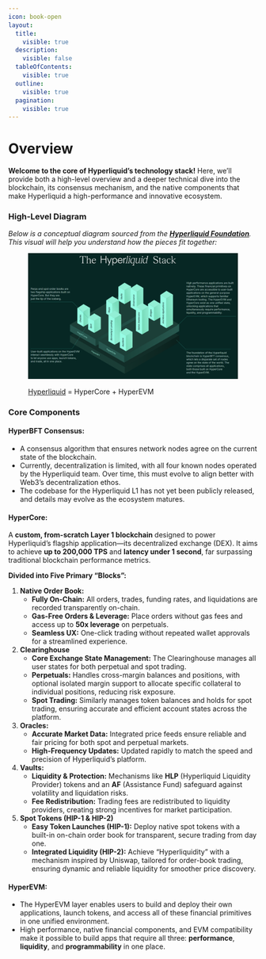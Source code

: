 ```yaml
---
icon: book-open
layout:
  title:
    visible: true
  description:
    visible: false
  tableOfContents:
    visible: true
  outline:
    visible: true
  pagination:
    visible: true
---
```


# Overview

**Welcome to the core of Hyperliquid’s technology stack!** Here, we’ll provide both a high-level overview and a deeper technical dive into the blockchain, its consensus mechanism, and the native components that make Hyperliquid a high-performance and innovative ecosystem.

### High-Level Diagram

_Below is a conceptual diagram sourced from the_ [_**Hyperliquid Foundation**_](https://hyperfoundation.org/)_. This visual will help you understand how the pieces fit together:_

<figure><img src="../.gitbook/assets/image (14).png" alt=""><figcaption><p><a href="https://x.com/RBCHI/status/1898785020225138699">Hyperliquid</a> = HyperCore + HyperEVM</p></figcaption></figure>

### Core Components

#### **HyperBFT Consensus:**

* A consensus algorithm that ensures network nodes agree on the current state of the blockchain.
* Currently, decentralization is limited, with all four known nodes operated by the Hyperliquid team. Over time, this must evolve to align better with Web3’s decentralization ethos.
* The codebase for the Hyperliquid L1 has not yet been publicly released, and details may evolve as the ecosystem matures.

#### HyperCor&#x65;**:**

A **custom, from-scratch Layer 1 blockchain** designed to power Hyperliquid’s flagship application—its decentralized exchange (DEX). It aims to achieve **up to 200,000 TPS** and **latency under 1 second**, far surpassing traditional blockchain performance metrics.

**Divided into Five Primary “Blocks”:**

1. **Native Order Book:**
   * **Fully On-Chain:** All orders, trades, funding rates, and liquidations are recorded transparently on-chain.
   * **Gas-Free Orders & Leverage:** Place orders without gas fees and access up to **50x leverage** on perpetuals.
   * **Seamless UX:** One-click trading without repeated wallet approvals for a streamlined experience.
2. **Clearinghouse**
   * **Core Exchange State Management:** The Clearinghouse manages all user states for both perpetual and spot trading.
   * **Perpetuals:** Handles cross-margin balances and positions, with optional isolated margin support to allocate specific collateral to individual positions, reducing risk exposure.
   * **Spot Trading:** Similarly manages token balances and holds for spot trading, ensuring accurate and efficient account states across the platform.
3. **Oracles:**&#x20;
   * **Accurate Market Data:** Integrated price feeds ensure reliable and fair pricing for both spot and perpetual markets.
   * **High-Frequency Updates:** Updated rapidly to match the speed and precision of Hyperliquid’s platform.
4. **Vaults:**&#x20;
   * **Liquidity & Protection:** Mechanisms like **HLP** (Hyperliquid Liquidity Provider) tokens and an **AF** (Assistance Fund) safeguard against volatility and liquidation risks.
   * **Fee Redistribution:** Trading fees are redistributed to liquidity providers, creating strong incentives for market participation.
5. **Spot Tokens (HIP-1 & HIP-2)**
   * **Easy Token Launches (HIP-1):** Deploy native spot tokens with a built-in on-chain order book for transparent, secure trading from day one.
   * **Integrated Liquidity (HIP-2):** Achieve “Hyperliquidity” with a mechanism inspired by Uniswap, tailored for order-book trading, ensuring dynamic and reliable liquidity for smoother price discovery.

#### **HyperEVM:**&#x20;

* The HyperEVM layer enables users to build and deploy their own applications, launch tokens, and access all of these financial primitives in one unified environment.
* High performance, native financial components, and EVM compatibility make it possible to build apps that require all three: **performance**, **liquidity**, and **programmability** in one place.
